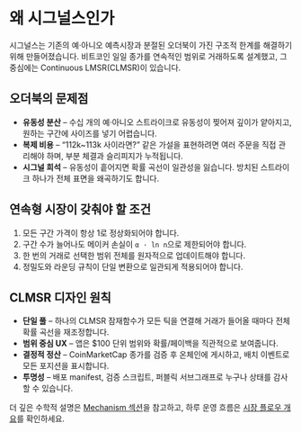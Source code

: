# 왜 시그널스인가

시그널스는 기존의 예·아니오 예측시장과 분절된 오더북이 가진 구조적 한계를 해결하기 위해 만들어졌습니다. 비트코인 일일 종가를 연속적인 범위로 거래하도록 설계했고, 그 중심에는 Continuous LMSR(CLMSR)이 있습니다.

## 오더북의 문제점

- **유동성 분산** – 수십 개의 예·아니오 스트라이크로 유동성이 찢어져 깊이가 얕아지고, 원하는 구간에 사이즈를 넣기 어렵습니다.
- **복제 비용** – “112k~113k 사이라면?” 같은 가설을 표현하려면 여러 주문을 직접 관리해야 하며, 부분 체결과 슬리피지가 누적됩니다.
- **시그널 희석** – 유동성이 흩어지면 확률 곡선이 일관성을 잃습니다. 방치된 스트라이크 하나가 전체 표면을 왜곡하기도 합니다.

## 연속형 시장이 갖춰야 할 조건

1. 모든 구간 가격이 항상 1로 정상화되어야 합니다.
2. 구간 수가 늘어나도 메이커 손실이 `α · ln n`으로 제한되어야 합니다.
3. 한 번의 거래로 선택한 범위 전체를 원자적으로 업데이트해야 합니다.
4. 정밀도와 라운딩 규칙이 단일 변환으로 일관되게 적용되어야 합니다.

## CLMSR 디자인 원칙

- **단일 풀** – 하나의 CLMSR 잠재함수가 모든 틱을 연결해 거래가 들어올 때마다 전체 확률 곡선을 재조정합니다.
- **범위 중심 UX** – 앱은 $100 단위 범위와 확률/페이백을 직관적으로 보여줍니다.
- **결정적 정산** – CoinMarketCap 종가를 검증 후 온체인에 게시하고, 배치 이벤트로 모든 포지션을 표시합니다.
- **투명성** – 배포 manifest, 검증 스크립트, 퍼블릭 서브그래프로 누구나 상태를 감사할 수 있습니다.

더 깊은 수학적 설명은 [Mechanism 섹션](/docs/mechanism/overview)을 참고하고, 하루 운영 흐름은 [시장 플로우 개요](./market-flow-overview)를 확인하세요.
